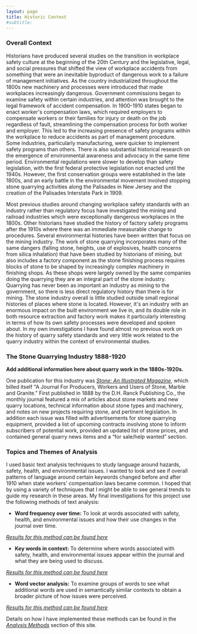```yaml
---
layout: page
title: Historic Context
#subtitle: 
---
```


### Overall Context

Historians have produced several studies on the transition in workplace safety culture at the beginning of the 20th Century and the legislative, legal, and social pressures that shifted the view of workplace accidents from something that were an inevitable byproduct of dangerous work to a failure of management initiatives. As the country industrialized throughout the 1800s new machinery and processes were introduced that made workplaces increasingly dangerous. Government commissions began to examine safety within certain industries, and attention was brought to the legal framework of accident compensation. In 1900-1910 states began to enact worker's compensation laws, which required employers to compensate workers or their families for injury or death on the job regardless of fault, streamlining the compensation process for both worker and employer. This led to the increasing presence of safety programs within the workplace to reduce accidents as part of management procedure. Some industries, particularly manufacturing, were quicker to implement safety programs than others. There is also substantial historical research on the emergence of environmental awareness and advocacy in the same time period. Environmental regulations were slower to develop than safety legislation, with the first federal protective legislation not enacted until the 1940s. However, the first conservation groups were established in the late 1800s, and an early battle in the environmental movement involved stopping stone quarrying activities along the Palisades in New Jersey and the creation of the Palisades Interstate Park in 1909.
 
Most previous studies around changing workplace safety standards with an industry rather than regulatory focus have investigated the mining and railroad industries which were exceptionally dangerous workplaces in the 1800s. Other historians have studied the history of factory safety programs after the 1910s where there was an immediate measurable change to procedures. Several environmental histories have been written that focus on the mining industry. The work of stone quarrying incorporates many of the same dangers (falling stone, heights, use of explosives, health concerns from silica inhalation) that have been studied by historians of mining, but also includes a factory component as the stone finishing process requires blocks of stone to be shaped by increasingly complex machinery in finishing shops. As these shops were largely owned by the same companies doing the quarrying they are an integral part of the stone industry. Quarrying has never been as important an industry as mining to the government, so there is less direct regulatory history than there is for mining. The stone industry overall is little studied outside small regional histories of places where stone is located. However, it's an industry with an enormous impact on the built environment we live in, and its double role in both resource extraction and factory work makes it particularly interesting in terms of how its own safety processes were developed and spoken about. In my own investigations I have found almost no previous work on the history of quarry safety standards and very little work related to the quarry industry within the context of environmental studies.

### The Stone Quarrying Industry 1888-1920

**Add additional information here about quarry work in the 1880s-1920s.**

One publication for this industry was [*Stone: An Illustrated Magazine*](journal), which billed itself "A Journal For Producers, Workers and Users of Stone, Marble and Granite."  First published in 1888 by the D.H. Ranck Publishing Co., the monthly journal featured a mix of articles about stone markets and new quarry locations, technical information about stone types and machinery, and notes on new projects requiring stone, and pertinent legislation. In addition each issue was filled with advertisements for stone quarrying equipment, provided a list of upcoming contracts involving stone to inform subscribers of potential work, provided an updated list of stone prices, and contained general quarry news items and a “for sale/help wanted” section.

### Topics and Themes of Analysis

I used basic text analysis techniques to study language around hazards, safety, health, and environmental issues. I wanted to look and see if overall patterns of language around certain keywords changed before and after 1910 when state workers' compensation laws became common. I hoped that by using a variety of techniques that I might be able to see general trends to guide my research in these areas. My final investigations for this project use the following methods of text analysis: 
 
- **Word frequency over time:** To look at words associated with safety, health, and environmental issues and how their use changes in the journal over time.

*[Results for this method can be found here](https://alsven.github.io/reswordfreq/)*
 
- **Key words in context:** To determine where words associated with safety, health, and environmental issues appear within the journal and what they are being used to discuss.

*[Results for this method can be found here](https://alsven.github.io/reskeywords/)*
 
- **Word vector analysis:** To examine groups of words to see what additional words are used in semantically similar contexts to obtain a broader picture of how issues were perceived.

*[Results for this method can be found here](https://alsven.github.io/reswordvec/)*
 
Details on how I have implemented these methods can be found in the *[Analysis Methods](https://alsven.github.io/methods/)* section of this site.

